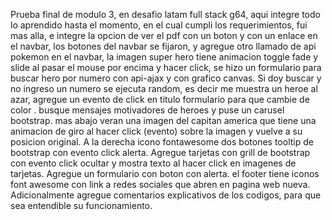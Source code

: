 Prueba final de modulo 3, en desafio latam full stack g64, aqui integre todo lo aprendido hasta el momento, en el cual cumpli los requerimientos, fui mas alla, 
e integre la opcion de ver el pdf con un boton y con un enlace en el navbar, los botones del navbar se fijaron, y agregue otro llamado de api pokemon en el navbar, 
la imagen super hero tiene animacion toggle fade y slide al pasar el mouse por encima y hacer click, se hizo un formulario para buscar hero por numero con api-ajax y 
con grafico canvas. Si doy buscar y no ingreso un numero se ejecuta random, es decir me muestra un heroe al azar, agregue un evento de click en titulo formulario 
para que cambie de color . busque mensajes motivadores de heroes y puse un carusel bootstrap. mas abajo veran una imagen del capitan america que tiene una animacion 
de giro al hacer click (evento) sobre la imagen y vuelve a su posicion original. A la derecha icono fontawesome dos botones tooltip de bootstrap con evento click alerta. 
Agregue tarjetas con grill de bootstrap con evento click ocultar y mostra texto al hacer click en imagenes de tarjetas. Agregue un formulario con boton con alerta. 
el footer tiene iconos font awesome con link a redes sociales que abren en pagina web nueva. Adicionalmente agregue comentarios explicativos de los codigos, para 
que sea entendible su funcionamiento.
